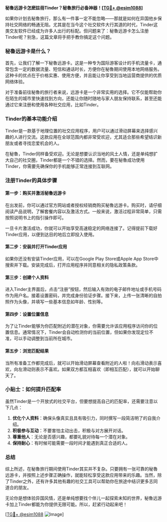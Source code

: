 **秘魯远游卡怎麽註冊Tinder？秘魯旅行必备神器！[[TG💪+ @esim1088](https://t.me/s/esim1088)]**

如果你计划去秘魯旅行，那么有一件事一定不能忽略——那就是如何在异国他乡保持社交网络的畅通无阻。尤其是在当今这个社交软件大行其道的时代，Tinder这类交友软件已经成为许多人出行的标配。但问题来了：秘魯远游卡怎么注册Tinder呢？别急，这篇文章将手把手教你搞定这个问题。

### 秘魯远游卡是什么？

首先，让我们了解一下秘魯远游卡。这是一种专为国际游客设计的手机流量卡，通常包含一定的数据流量、短信和通话时长，方便你在秘魯期间使用本地网络服务。这种卡的优点在于价格实惠、使用方便，并且能让你享受到当地运营商提供的优质网络体验。

对于准备前往秘魯的旅行者来说，远游卡是一个非常实用的选择。它不仅能帮助你在陌生的城市里快速找到方向，还能让你随时随地与家人朋友保持联系，甚至还能通过它来注册和使用各种社交应用，比如Tinder。

### Tinder的基本功能介绍

Tinder是一款基于地理位置的社交应用程序，用户可以通过滑动屏幕来选择感兴趣的人进行交流。这款应用在全球范围内都非常受欢迎，尤其适合那些希望结识新朋友或者寻找恋爱机会的人。

在秘魯，Tinder同样备受欢迎。无论是想要认识当地的风土人情，还是单纯想扩大自己的社交圈，Tinder都是一个不错的选择。然而，要在秘魯成功使用Tinder，你需要先确保你的手机能够正常连接到互联网。

### 注册Tinder的具体步骤

#### 第一步：购买并激活秘魯远游卡

在出发前，你可以通过官方网站或者授权经销商购买秘魯远游卡。购买时，请仔细阅读产品说明，了解套餐内容以及激活方式。一般来说，激活过程非常简单，只需按照说明书上的指引操作即可。

一旦卡片激活成功，你就可以开始享受高速稳定的网络连接了。记得提前下载好Tinder应用，以便到达目的地后立即投入使用。

#### 第二步：安装并打开Tinder应用

如果你还没有安装Tinder应用，可以在Google Play Store或Apple App Store中搜索并下载。安装完成后，打开应用程序并同意相关的隐私政策条款。

#### 第三步：创建个人资料

进入Tinder主界面后，点击“注册”按钮，然后输入有效的电子邮件地址或手机号码作为用户名。接着设置密码，并完成身份验证步骤。接下来，上传一张清晰的自拍照作为头像，并填写一些基本信息如年龄、性别等。

#### 第四步：设置位置信息

为了让Tinder能够为你匹配附近的潜在对象，你需要允许该应用程序访问你的位置信息。通常情况下，Tinder会自动检测你的当前位置，但如果你发现定位不准，可以手动调整到当前所在城市。

#### 第五步：浏览匹配结果

当所有准备工作都完成后，就可以开始滑动屏幕查看附近的人啦！向右滑动表示喜欢，向左滑动则表示不喜欢。如果双方都互相喜欢（即相互匹配），就可以开始聊天了。

### 小贴士：如何提升匹配率

虽然Tinder是一个开放式的社交平台，但要想提高自己的匹配率，还需要注意以下几点：

1. **优化个人资料**：确保头像真实且具有吸引力，同时撰写一段简洁明了的自我介绍。
2. **积极参与互动**：不要害怕主动出击，积极与对方展开对话。
3. **尊重他人**：无论是否感兴趣，都要礼貌对待每一个潜在对象。
4. **保持耐心**：有时候可能需要一段时间才能遇到真正合适的人。

### 总结

综上所述，在秘魯旅行期间使用Tinder其实并不复杂。只要拥有一张可靠的秘魯远游卡，并按照上述步骤正确操作，就能轻松享受这款应用带来的乐趣。当然，除了Tinder之外，还有许多其他有趣的社交工具可以帮助你在旅途中结识更多志同道合的朋友。

无论你是想体验异国风情，还是单纯想要找个伴儿一起探索未知的世界，秘魯远游卡加上Tinder都能为你提供无限可能。所以，赶紧行动起来吧！

[[TG💪+ @esim1088](https://t.me/s/esim1088) ![Image](https://i.postimg.cc/4NQfJmqS/Snipaste-2025-05-13-00-14-12.png)]